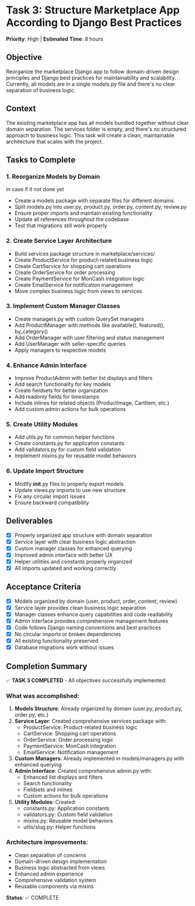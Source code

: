 # Task 3: Structure Marketplace App According to Django Best Practices

**Priority**: High | **Estimated Time**: 8 hours

## Objective

Reorganize the marketplace Django app to follow domain-driven design principles and Django best practices for maintainability and scalability. Currently, all models are in a single models.py file and there's no clear separation of business logic.

## Context

The existing marketplace app has all models bundled together without clear domain separation. The services folder is empty, and there's no structured approach to business logic. This task will create a clean, maintainable architecture that scales with the project.

## Tasks to Complete

### 1. Reorganize Models by Domain
in case if it not done yet
- Create a models package with separate files for different domains
- Split models.py into user.py, product.py, order.py, content.py, review.py
- Ensure proper imports and maintain existing functionality
- Update all references throughout the codebase
- Test that migrations still work properly

### 2. Create Service Layer Architecture
- Build services package structure in marketplace/services/
- Create ProductService for product-related business logic
- Create CartService for shopping cart operations
- Create OrderService for order processing
- Create PaymentService for MonCash integration logic
- Create EmailService for notification management
- Move complex business logic from views to services

### 3. Implement Custom Manager Classes
- Create managers.py with custom QuerySet managers
- Add ProductManager with methods like available(), featured(), by_category()
- Add OrderManager with user filtering and status management
- Add UserManager with seller-specific queries
- Apply managers to respective models

### 4. Enhance Admin Interface
- Improve ProductAdmin with better list displays and filters
- Add search functionality for key models
- Create fieldsets for better organization
- Add readonly fields for timestamps
- Include inlines for related objects (ProductImage, CartItem, etc.)
- Add custom admin actions for bulk operations

### 5. Create Utility Modules
- Add utils.py for common helper functions
- Create constants.py for application constants
- Add validators.py for custom field validation
- Implement mixins.py for reusable model behaviors

### 6. Update Import Structure
- Modify __init__.py files to properly export models
- Update views.py imports to use new structure
- Fix any circular import issues
- Ensure backward compatibility

## Deliverables

- [x] Properly organized app structure with domain separation
- [x] Service layer with clear business logic abstraction
- [x] Custom manager classes for enhanced querying
- [x] Improved admin interface with better UX
- [x] Helper utilities and constants properly organized
- [x] All imports updated and working correctly

## Acceptance Criteria

- [x] Models organized by domain (user, product, order, content, review)
- [x] Service layer provides clean business logic separation
- [x] Manager classes enhance query capabilities and code readability
- [x] Admin interface provides comprehensive management features
- [x] Code follows Django naming conventions and best practices
- [x] No circular imports or broken dependencies
- [x] All existing functionality preserved
- [x] Database migrations work without issues

## Completion Summary

✅ **TASK 3 COMPLETED** - All objectives successfully implemented:

### What was accomplished:
1. **Models Structure**: Already organized by domain (user.py, product.py, order.py, etc.)
2. **Service Layer**: Created comprehensive services package with:
   - ProductService: Product-related business logic
   - CartService: Shopping cart operations  
   - OrderService: Order processing logic
   - PaymentService: MonCash integration
   - EmailService: Notification management
3. **Custom Managers**: Already implemented in models/managers.py with enhanced querying
4. **Admin Interface**: Created comprehensive admin.py with:
   - Enhanced list displays and filters
   - Search functionality
   - Fieldsets and inlines
   - Custom actions for bulk operations
5. **Utility Modules**: Created:
   - constants.py: Application constants
   - validators.py: Custom field validation
   - mixins.py: Reusable model behaviors
   - utils/slug.py: Helper functions

### Architecture improvements:
- Clean separation of concerns
- Domain-driven design implementation
- Business logic abstracted from views
- Enhanced admin experience
- Comprehensive validation system
- Reusable components via mixins

**Status**: ✅ COMPLETE
